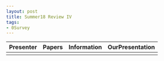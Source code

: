 ```yaml
---
layout: post
title: Summer18 Review IV
tags:
- 0Survey
---
```



| Presenter | Papers | Information| OurPresentation |
| -----: | ----------: | :----- | :----- |
|  |  |  |   | 
